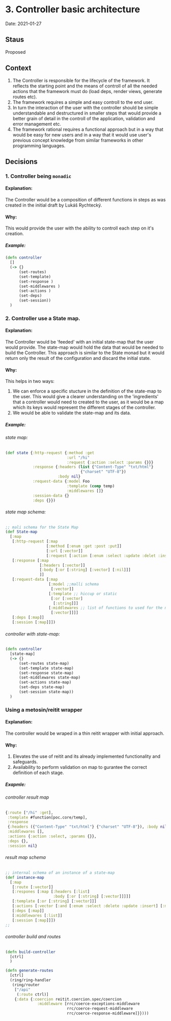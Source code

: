 # 3. Controller basic architecture

Date: 2021-01-27

## Staus

Proposed

## Context
 1. The Controller is responsible for the lifecycle of the framework. It reflects the starting point and the means of controll of all the needed actions that the framework must do (load deps, render views, generate routes etc).
 2. The framework requires a simple and easy controll to the end user.
 3. In turn the interaction of the user with the controller should be simple understandable and destructured in smaller steps that would provide a better grain of detail in the controll of the application, validation and error management etc.
 4. The framework rational requires a functional approach but in a way that would be easy for new users and in a way that it would use user's previous concept knowledge from similar frameworks in other programming languages.
 
## Decisions
### 1. Controller being `monadic`
#### Explanation:
The Controller would be a composition of different functions in steps as was created in the initial draft by Lukáš Rychtecký.
#### Why:
This would provide the user with the ability to controll each
step on it's creation.
##### Example:

``` clojure
(defn controller
  []
  (-> {}
      (set-routes)
      (set-template)
      (set-response )
      (set-middlewares )
      (set-actions )
      (set-deps)
      (set-session))
  )
```
### 2. Controller use a State map.
#### Explanation:
The Controller would be 'feeded' with an initial state-map that the user would provide. The state-map would hold the data that would be needed to build the Controller. This approach is similar to the State monad but it would return only the result of the configuration and discard the initial state.
#### Why:
This helps in two ways:
1. We can enforce a specific stucture in the definition of the state-map to the user. This would give a clearer understanding on the 'ingredients' that a controller would need to created to the user, as it would be a map which its keys would represent the different stages of the controller.
2. We would be able to validate the state-map and its data.
##### Example:
###### state map:
``` clojure
(def state {:http-request {:method :get
                           :url "/hi"
                           :request {:action :select :params {}}}
            :response {:headers (list {"Content-Type" "txt/html"}
                                 {"charset" "UTF-8"})
                       :body nil}
            :request-data {:model Foo
                           :template (comp temp)
                           :middlewares []}
            :session-data {}
            :deps {}})
```

###### state map schema:
``` clojure
;; mali schema for the State Map
(def State-map
  [:map
   [:http-request [:map
                  [:method [:enum :get :post :put]]
                  [:url [:vector]]
                  [:request [:action [:enum :select :update :delet :insert]]]]]
   [:response [:map
               [:headers [:vector]]
               [:body [:or [:string] [:vector] [:nil]]]
               ]]
   [:request-data [:map
                   [:model ;;malli schema
                    [:vector]]
                   [:template ;; hiccup or static
                    [:or [:vector]
                     [:string]]]
                   [:middlewares ;; list of functions to used for the middleware
                    [:vector]]]]
   [:deps [:map]]
   [:session [:map]]])
```

###### controller with state-map:

``` clojure
(defn controller
  [state-map]
  (-> {}
      (set-routes state-map)
      (set-template state-map)
      (set-response state-map)
      (set-middlewares state-map)
      (set-actions state-map)
      (set-deps state-map)
      (set-session state-map))
  )
```

### Using a metosin/reitit wrapper
#### Explanation:
The controller would be wraped in a thin reitit wrapper with initial approach.
#### Why:
1. Elevates the use of reitit and its already implemented functionality and safeguards.
2. Availability to perform validation on map to gurantee the correct definition of each stage.
##### Exapmle:
###### controller result map

``` clojure
{:route ["/hi" :get],
 :template #function[poc.core/temp],
 :response
 {:headers ({"Content-Type" "txt/html"} {"charset" "UTF-8"}), :body nil},
 :middlewares [],
 :actions {:action :select, :params {}},
 :deps {},
 :session nil}
```
###### result map schema

``` clojure
;; internal schema of an instance of a state-map
(def instance-map
  [:map
   [:route [:vector]]
   [:respones [:map [:headers [:list]
                     :body [:or [:string] [:vector]]]]]
   [:template [:or [:string] [:vector]]]
   [:actions [:vector [:and [:enum :select :delete :update :insert] [:map]]]]
   [:deps [:map]]
   [:middlewares [:list]]
   [:session [:map]]])
;;
```
###### controller build and routes

``` clojure
(defn build-controller
  [ctrl]
  )

(defn generate-routes
  [ctrl]
  (ring/ring-handler
   (ring/router
    ["/api"
     (:route ctrl)]
    {:data {:coercion reitit.coercion.spec/coercion
              :middleware [rrc/coerce-exceptions-middleware
                           rrc/coerce-request-middleware
                           rrc/coerce-response-middleware]}})))
```
